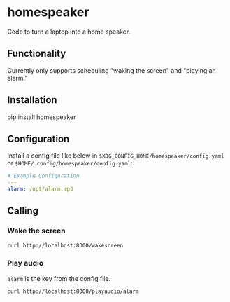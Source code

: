 # homespeaker
Code to turn a laptop into a home speaker.

## Functionality

Currently only supports scheduling "waking the screen" and "playing an alarm."

## Installation

pip install homespeaker

## Configuration

Install a config file like below in `$XDG_CONFIG_HOME/homespeaker/config.yaml` or `$HOME/.config/homespeaker/config.yaml`:

```yaml
# Example Configuration
---
alarm: /opt/alarm.mp3
```

## Calling

### Wake the screen

```bash
curl http://localhost:8000/wakescreen
```

### Play audio

`alarm` is the key from the config file.

```bash
curl http://localhost:8000/playaudio/alarm
```
